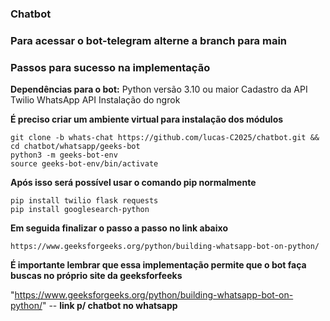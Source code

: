 ### Chatbot

### Para acessar o bot-telegram alterne a branch para main

### Passos para sucesso na implementação

**Dependências para o bot:**
  Python versão 3.10 ou maior
  Cadastro da API Twilio WhatsApp API
  Instalação do ngrok

**É preciso criar um ambiente virtual para instalação dos módulos**
```
git clone -b whats-chat https://github.com/lucas-C2025/chatbot.git && cd chatbot/whatsapp/geeks-bot
python3 -m geeks-bot-env
source geeks-bot-env/bin/activate
```
**Após isso será possível usar o comando pip normalmente**
```
pip install twilio flask requests
pip install googlesearch-python
```
**Em seguida finalizar o passo a passo no link abaixo**
```
https://www.geeksforgeeks.org/python/building-whatsapp-bot-on-python/
```
**É importante lembrar que essa implementação permite que o bot faça buscas no próprio site da geeksforfeeks**



"https://www.geeksforgeeks.org/python/building-whatsapp-bot-on-python/" -- **link p/ chatbot no whatsapp**

